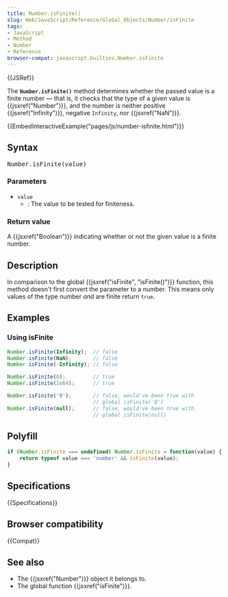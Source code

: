 ```yaml
---
title: Number.isFinite()
slug: Web/JavaScript/Reference/Global_Objects/Number/isFinite
tags:
- JavaScript
- Method
- Number
- Reference
browser-compat: javascript.builtins.Number.isFinite
---
```

{{JSRef}}

The **`Number.isFinite()`** method determines whether the passed value is a
finite number — that is, it checks that the type of a given value is
{{jsxref("Number")}}, and the number is neither positive
{{jsxref("Infinity")}}, negative `Infinity`, nor {{jsxref("NaN")}}.

{{EmbedInteractiveExample("pages/js/number-isfinite.html")}}

## Syntax

<pre class="brush: js">Number.isFinite(<var>value</var>)</pre>

### Parameters

- `value`
  - : The value to be tested for finiteness.

### Return value

A {{jsxref("Boolean")}} indicating whether or not the given value is a
finite number.

## Description

In comparison to the global {{jsxref("isFinite", "isFinite()")}}
function, this method doesn't first convert the parameter to a number. This
means only values of the type number _and_ are finite return `true`.

## Examples

### Using isFinite

```js
Number.isFinite(Infinity);  // false
Number.isFinite(NaN);       // false
Number.isFinite(-Infinity); // false

Number.isFinite(0);         // true
Number.isFinite(2e64);      // true

Number.isFinite('0');       // false, would've been true with
                            // global isFinite('0')
Number.isFinite(null);      // false, would've been true with
                            // global isFinite(null)
```

## Polyfill

```js
if (Number.isFinite === undefined) Number.isFinite = function(value) {
    return typeof value === 'number' && isFinite(value);
}
```

## Specifications

{{Specifications}}

## Browser compatibility

{{Compat}}

## See also

- The {{jsxref("Number")}} object it belongs to.
- The global function {{jsxref("isFinite")}}.

